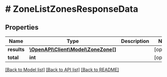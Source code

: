 # # ZoneListZonesResponseData

## Properties

Name | Type | Description | Notes
------------ | ------------- | ------------- | -------------
**results** | [**\OpenAPI\Client\Model\ZoneZone[]**](ZoneZone.md) |  | [optional]
**total** | **int** |  | [optional]

[[Back to Model list]](../../README.md#models) [[Back to API list]](../../README.md#endpoints) [[Back to README]](../../README.md)

